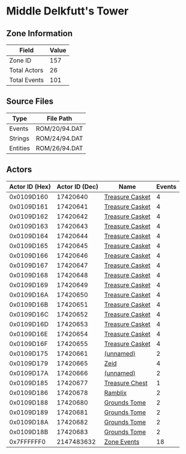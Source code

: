 # Middle Delkfutt's Tower

## Zone Information

| Field        |   Value |
|--------------|---------|
| Zone ID      |     157 |
| Total Actors |      26 |
| Total Events |     101 |

## Source Files

| Type     | File Path     |
|----------|---------------|
| Events   | ROM/20/94.DAT |
| Strings  | ROM/24/94.DAT |
| Entities | ROM/26/94.DAT |

## Actors

| Actor ID (Hex)   |   Actor ID (Dec) | Name                                                   |   Events |
|------------------|------------------|--------------------------------------------------------|----------|
| 0x0109D160       |         17420640 | [Treasure Casket](./17420640%20-%20Treasure%20Casket/) |        4 |
| 0x0109D161       |         17420641 | [Treasure Casket](./17420641%20-%20Treasure%20Casket/) |        4 |
| 0x0109D162       |         17420642 | [Treasure Casket](./17420642%20-%20Treasure%20Casket/) |        4 |
| 0x0109D163       |         17420643 | [Treasure Casket](./17420643%20-%20Treasure%20Casket/) |        4 |
| 0x0109D164       |         17420644 | [Treasure Casket](./17420644%20-%20Treasure%20Casket/) |        4 |
| 0x0109D165       |         17420645 | [Treasure Casket](./17420645%20-%20Treasure%20Casket/) |        4 |
| 0x0109D166       |         17420646 | [Treasure Casket](./17420646%20-%20Treasure%20Casket/) |        4 |
| 0x0109D167       |         17420647 | [Treasure Casket](./17420647%20-%20Treasure%20Casket/) |        4 |
| 0x0109D168       |         17420648 | [Treasure Casket](./17420648%20-%20Treasure%20Casket/) |        4 |
| 0x0109D169       |         17420649 | [Treasure Casket](./17420649%20-%20Treasure%20Casket/) |        4 |
| 0x0109D16A       |         17420650 | [Treasure Casket](./17420650%20-%20Treasure%20Casket/) |        4 |
| 0x0109D16B       |         17420651 | [Treasure Casket](./17420651%20-%20Treasure%20Casket/) |        4 |
| 0x0109D16C       |         17420652 | [Treasure Casket](./17420652%20-%20Treasure%20Casket/) |        4 |
| 0x0109D16D       |         17420653 | [Treasure Casket](./17420653%20-%20Treasure%20Casket/) |        4 |
| 0x0109D16E       |         17420654 | [Treasure Casket](./17420654%20-%20Treasure%20Casket/) |        4 |
| 0x0109D16F       |         17420655 | [Treasure Casket](./17420655%20-%20Treasure%20Casket/) |        4 |
| 0x0109D175       |         17420661 | [(unnamed)](./17420661/)                               |        2 |
| 0x0109D179       |         17420665 | [Zeid](./17420665%20-%20Zeid/)                         |        4 |
| 0x0109D17A       |         17420666 | [(unnamed)](./17420666/)                               |        2 |
| 0x0109D185       |         17420677 | [Treasure Chest](./17420677%20-%20Treasure%20Chest/)   |        1 |
| 0x0109D186       |         17420678 | [Ramblix](./17420678%20-%20Ramblix/)                   |        2 |
| 0x0109D188       |         17420680 | [Grounds Tome](./17420680%20-%20Grounds%20Tome/)       |        2 |
| 0x0109D189       |         17420681 | [Grounds Tome](./17420681%20-%20Grounds%20Tome/)       |        2 |
| 0x0109D18A       |         17420682 | [Grounds Tome](./17420682%20-%20Grounds%20Tome/)       |        2 |
| 0x0109D18B       |         17420683 | [Grounds Tome](./17420683%20-%20Grounds%20Tome/)       |        2 |
| 0x7FFFFFF0       |       2147483632 | [Zone Events](./Zone%20Events/)                        |       18 |